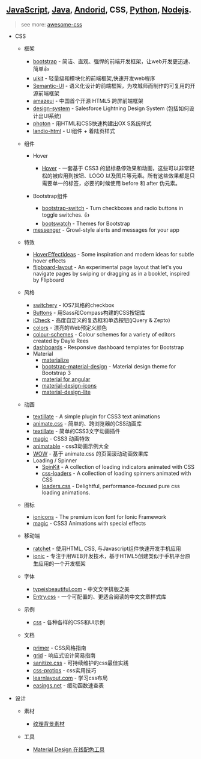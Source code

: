 ## [JavaScript](javascript.md), [Java](java.md), [Andorid](andorid.md), CSS, [Python](pyton.md), [Nodejs](nodejs.md).

> see more: [awesome-css](https://github.com/sotayamashita/awesome-css)  

+ CSS
  + 框架
    - [bootstrap](https://github.com/twbs/bootstrap) - 简洁、直观、强悍的前端开发框架，让web开发更迅速、简单:thumbsup:
    - [uikit](https://github.com/uikit/uikit) - 轻量级和模块化的前端框架,快速开发web程序
    - [Semantic-UI](https://github.com/Semantic-Org/Semantic-UI) - 语义化设计的前端框架，为攻城师而制作的可复用的开源前端框架
    - [amazeui](https://github.com/allmobilize/amazeui) - 中国首个开源 HTML5 跨屏前端框架
    - [design-system](https://github.com/salesforce-ux/design-system) - Salesforce Lightning Design System (包括如何设计出UI系统) 
    - [photon](https://github.com/connors/photon) - 用HTML和CSS快速构建出OX S系统样式  
    - [landio-html](https://github.com/tatygrassini/landio-html) - UI组件 + 着陆页样式  

  + 组件
    + Hover
      - [Hover](https://github.com/IanLunn/Hover) - 一套基于 CSS3 的鼠标悬停效果和动画，这些可以非常轻松的被应用到按钮、LOGO 以及图片等元素。所有这些效果都是只需要单一的标签，必要的时候使用 before 和 after 伪元素。

    + Bootstrap组件
      - [bootstrap-switch](https://github.com/nostalgiaz/bootstrap-switch) - Turn checkboxes and radio buttons in toggle switches. :+1:
      - [bootswatch](https://github.com/thomaspark/bootswatch) - Themes for Bootstrap

    - [messenger](https://github.com/HubSpot/messenger) - Growl-style alerts and messages for your app

  + 特效
    - [HoverEffectIdeas](https://github.com/codrops/HoverEffectIdeas) - Some inspiration and modern ideas for subtle hover effects
    - [flipboard-layout](https://github.com/botelho/flipboard-layout) - An experimental page layout that let's you navigate pages by swiping or dragging as in a booklet, inspired by Flipboard

  + 风格
    - [switchery](https://github.com/abpetkov/switchery) - IOS7风格的checkbox
    - [Buttons](https://github.com/alexwolfe/Buttons) - 用Sass和Compass构建的CSS按钮库
    - [iCheck](https://github.com/fronteed/iCheck) - 高度自定义的复选框和单选按钮(jQuery & Zepto)
    - [colors](https://github.com/mrmrs/colors) - 漂亮的Web预定义颜色
    - [colour-schemes](https://github.com/daylerees/colour-schemes) - Colour schemes for a variety of editors created by Dayle Rees
    - [dashboards](https://github.com/keen/dashboards) - Responsive dashboard templates for Bootstrap

    + Material
      - [materialize](https://github.com/Dogfalo/materialize)
      - [bootstrap-material-design](https://github.com/FezVrasta/bootstrap-material-design) - Material design theme for Bootstrap 3
      - [material for angular](https://github.com/angular/material)
      - [material-design-icons](https://github.com/google/material-design-icons)
      - [material-design-lite](https://github.com/google/material-design-lite)
    
  + 动画
    - [textillate](https://github.com/jschr/textillate) - A simple plugin for CSS3 text animations
    - [animate.css](https://github.com/daneden/animate.css) - 简单的、跨浏览器的CSS动画库
    - [textillate](https://github.com/jschr/textillate) - 简单的CSS3文字动画插件
    - [magic](https://github.com/miniMAC/magic) - CSS3 动画特效
    - [animatable](https://github.com/leaverou/animatable) - css3动画示例大全  
    - [WOW](https://github.com/matthieua/WOW) - 基于 animate.css 的页面滚动动画效果库    
    
    + Loading / Spinner
      - [SpinKit](https://github.com/tobiasahlin/SpinKit) - A collection of loading indicators animated with CSS  
      - [css-loaders](https://github.com/lukehaas/css-loaders) - A collection of loading spinners animated with CSS  
      - [loaders.css](https://github.com/ConnorAtherton/loaders.css) - Delightful, performance-focused pure css loading animations.   

  + 图标
    - [ionicons](https://github.com/driftyco/ionicons) - The premium icon font for Ionic Framework
    - [magic](https://github.com/miniMAC/magic) - CSS3 Animations with special effects

  + 移动端
    - [ratchet](https://github.com/twbs/ratchet) - 使用HTML‚ CSS‚ 与Javascript组件快速开发手机应用
    - [ionic](https://github.com/driftyco/ionic) - 专注于用WEB开发技术，基于HTML5创建类似于手机平台原生应用的一个开发框架

  + 字体
    - [typeisbeautiful.com](http://www.typeisbeautiful.com/) - 中文文字排版之美
    - [Entry.css](https://github.com/zmmbreeze/Entry.css) - 一个可配置的、更适合阅读的中文文章样式库  
  
  + 示例
    - [css](https://github.com/hakimel/css) - 各种各样的CSS和UI示例  

  + 文档
    - [primer](https://github.com/primer/primer) - CSS风格指南 
    - [grid](https://github.com/aekaplan/grid) - 响应式设计简易指南 
    - [sanitize.css](https://github.com/jonathantneal/sanitize.css) - 可持续维护的css最佳实践 
    - [css-protips](https://github.com/AllThingsSmitty/css-protips) - css实用技巧
    - [learnlayout.com](http://zh.learnlayout.com) - 学习css布局
    - [easings.net](http://easings.net/zh-cn) - 缓动函数速查表

+ 设计
  - 素材
    - [纹理背景素材](http://www.subtlepatterns.com)

  - 工具
    - [Material Design 在线配色工具](https://www.materialpalette.com)


